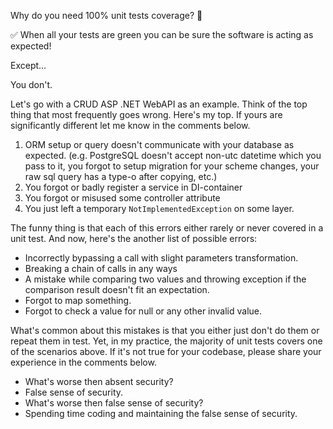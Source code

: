Why do you need 100% unit tests coverage? 🧪

✅ When all your tests are green you can be sure the software is acting as expected!

Except...

You don't.

Let's go with a CRUD ASP .NET WebAPI as an example. Think of the top thing that most frequently goes wrong. Here's my top. If yours are significantly different let me know in the comments below.

1. ORM setup or query doesn't communicate with your database as expected. (e.g. PostgreSQL doesn't accept non-utc datetime which you pass to it, you forgot to setup migration for your scheme changes, your raw sql query has a type-o after copying, etc.)
2. You forgot or badly register a service in DI-container
3. You forgot or misused some controller attribute
4. You just left a temporary `NotImplementedException` on some layer.

The funny thing is that each of this errors either rarely or never covered in a unit test. And now, here's the another list of possible errors:

- Incorrectly bypassing a call with slight parameters transformation.
- Breaking a chain of calls in any ways
- A mistake while comparing two values and throwing exception if the comparison result doesn't fit an expectation.
- Forgot to map something.
- Forgot to check a value for null or any other invalid value.

What's common about this mistakes is that you either just don't do them or repeat them in test. Yet, in my practice, the majority of unit tests covers one of the scenarios above. If it's not true for your codebase, please share your experience in the comments below.

- What's worse then absent security? 
- False sense of security.
- What's worse then false sense of security?
- Spending time coding and maintaining the false sense of security.

